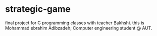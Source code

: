 # strategic-game
final project for C programming classes with teacher Bakhshi.
this is Mohammad ebrahim Adibzadeh; Computer engineering student @ AUT.
